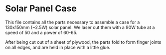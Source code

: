 # Solar Panel Case
This file contains all the parts necessary to assemble a case for a 130x150mm (~2.5W) solar panel. We laser cut them with a 90W tube at a speed of 50 and a power of 60-65.

After being cut out of a sheet of plywood, the parts fold to form finger joints on all edges, and are held in place with a little glue.